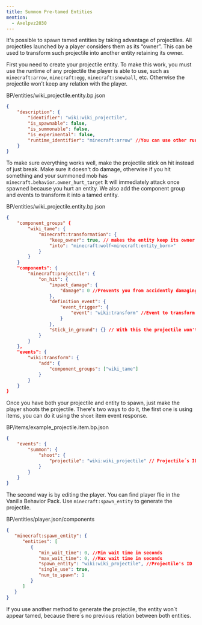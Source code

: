 ```yaml
---
title: Summon Pre-tamed Entities
mention:
  - Axelpvz2030
---
```


It's possible to spawn tamed entities by taking advantage of projectiles. All projectiles launched by a player considers them as its “owner”. This can be used to transform such projectile into another entity retaining its owner.


First you need to create your projectile entity. To make this work, you must use the runtime of any projectile the player is able to use, such as `minecraft:arrow`, `minecraft:egg`, `minecraft:snowball`, etc. Otherwise the projectile won’t keep any relation with the player.

<CodeHeader>BP/entities/wiki_projectile.entity.bp.json</CodeHeader>
```json
{
    "description": {
        "identifier": "wiki:wiki_projectile",
        "is_spawnable": false,
        "is_summonable": false,
        "is_experimental": false,
        "runtime_identifier": "minecraft:arrow" //You can use other runtimes, must be a projectile the player can use
    }
}
```

To make sure everything works well, make the projectile stick on hit instead of just break. Make sure it doesn't do damage, otherwise if you hit something and your summoned mob has `minecraft.behavior.owner_hurt_target` It will immediately attack once spawned because you hurt an entity. We also add the component group and events to transform it into a tamed entity.

<CodeHeader>BP/entities/wiki_projectile.entity.bp.json</CodeHeader>
```json
{
	"component_groups" {
		"wiki_tame": {
			"minecraft:transformation": {
				"keep_owner": true, // makes the entity keep its owner after transform
				"into": "minecraft:wolf<minecraft:entity_born>"
			}
		}
	}
	"components": {
		"minecraft:projectile": {
			"on_hit": {
				"impact_damage": {
					"damage": 0 //Prevents you from accidently damaging other entities
				},
				"definition_event": {
					"event_trigger": {
						"event": "wiki:transform" //Event to transform the projectile on hit, completely optional
					}
				},
				"stick_in_ground": {} // With this the projectile won't be destroyed on hit
			}
		}
	},
	"events": {
		"wiki:transform": {
			"add": {
				"component_groups": ["wiki_tame"]
			}
		}
	}
}
```

Once you have both your projectile and entity to spawn, just make the player shoots the projectile. There's two ways to do it, the first one is using items, you can do it using the `shoot` item event response.

<CodeHeader>BP/items/example_projectile.item.bp.json</CodeHeader>
```json
{
    "events": {
        "summon": {
            "shoot": {
                "projectile": "wiki:wiki_projectile" // Projectile´s ID
            }
        }
    }
}
```

The second way is by editing the player. You can find player flie in the Vanilla Behavior Pack. Use `minecraft:spawn_entity` to generate the projectile.

<CodeHeader>BP/entities/player.json/components</CodeHeader>
```json
{
   "minecraft:spawn_entity": {
      "entities": [
         {
            "min_wait_time": 0, //Min wait time in seconds
            "max_wait_time": 0, //Max wait time in seconds
            "spawn_entity": "wiki:wiki_projectile", //Projectile's ID
            "single_use": true,
            "num_to_spawn": 1
         }
      ]
   }
}
```

If you use another method to generate the projectile, the entity won´t appear tamed, because there´s no previous relation between both entities.
